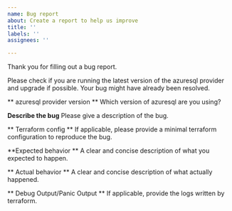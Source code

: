 ```yaml
---
name: Bug report
about: Create a report to help us improve
title: ''
labels: ''
assignees: ''

---
```


Thank you for filling out a bug report.

Please check if you are running the latest version of the azuresql provider and upgrade if possible. Your bug might have already been resolved.

** azuresql provider version **
Which version of azuresql are you using?

**Describe the bug**
Please give a description of the bug.

** Terraform config **
If applicable, please provide a minimal terraform configuration to reproduce the bug.

**Expected behavior **
A clear and concise description of what you expected to happen.

** Actual behavior **
A clear and concise description of what actually happened.

** Debug Output/Panic Output **
If applicable, provide the logs written by terraform.
